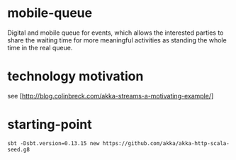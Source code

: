 # mobile-queue
Digital and mobile queue for events, which allows the interested parties to share the waiting time for more meaningful activities as standing the whole time in the real queue.

# technology motivation

see [http://blog.colinbreck.com/akka-streams-a-motivating-example/]

# starting-point
``sbt -Dsbt.version=0.13.15 new https://github.com/akka/akka-http-scala-seed.g8``